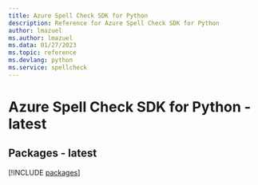 ```yaml
---
title: Azure Spell Check SDK for Python
description: Reference for Azure Spell Check SDK for Python
author: lmazuel
ms.author: lmazuel
ms.data: 01/27/2023
ms.topic: reference
ms.devlang: python
ms.service: spellcheck
---
```

# Azure Spell Check SDK for Python - latest
## Packages - latest
[!INCLUDE [packages](spell-check-index.md)]
